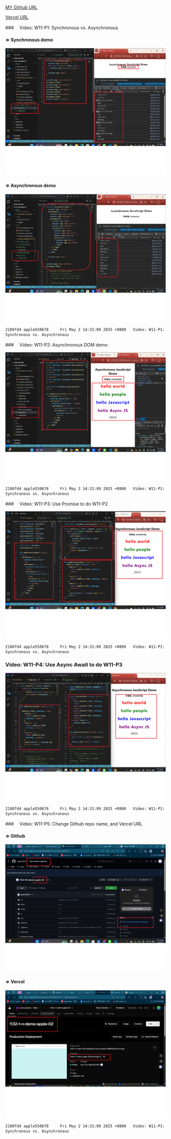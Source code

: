 [MY Github URL](https://github.com/apple550678/1132-1N-demo-02)

[Vercel URL](https://1132-1-n-demo-apple-02.vercel.app)

###　 Video: W11-P1: Synchronous vs. Asynchronous

#### => Synchronous demo

![](w11-p1-1.png)

#### => Asynchronous demo

![](w11-p1-2.png)

```
2108fd4 apple550678     Fri May 2 14:31:09 2025 +0800   Video: W11-P1: Synchronous vs. Asynchronous
```

###　 Video: W11-P2: Asynchronous DOM demo

![](w11-p2.png)

```
2108fd4 apple550678     Fri May 2 14:31:09 2025 +0800   Video: W11-P1: Synchronous vs. Asynchronous
```

###　 Video: W11-P3: Use Promise to do W11-P2

![](w11-p3.png)

```
2108fd4 apple550678     Fri May 2 14:31:09 2025 +0800   Video: W11-P1: Synchronous vs. Asynchronous
```

### Video: W11-P4: Use Async Await to do W11-P3

![](w11-p4.png)

```
2108fd4 apple550678     Fri May 2 14:31:09 2025 +0800   Video: W11-P1: Synchronous vs. Asynchronous
```

###　 Video: W11-P5: Change Github repo name, and Vercel URL

#### => Github

![](w11-p5-1.png)

#### => Vercel

![](w11-p5-2.png)

```
2108fd4 apple550678     Fri May 2 14:31:09 2025 +0800   Video: W11-P1: Synchronous vs. Asynchronous
```

